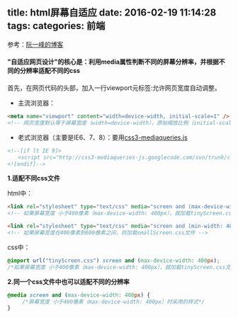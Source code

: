 title: html屏幕自适应
date: 2016-02-19 11:14:28
tags:
categories: 前端
---
参考：[阮一峰的博客](http://www.ruanyifeng.com/blog/2012/05/responsive_web_design.html)
#### "自适应网页设计"的核心是：利用media属性判断不同的屏幕分辨率，并根据不同的分辨率适配不同的css


首先，在网页代码的头部，加入一行viewport元标签:允许网页宽度自动调整。

- 主流浏览器：
``` html
<meta name="viewport" content="width=device-width, initial-scale=1" />
<!-- 网页宽度默认等于屏幕宽度（width=device-width），原始缩放比例（initial-scale=1）为1.0，即网页初始大小占屏幕面积的100% -->
```
- 老式浏览器（主要是IE6、7、8）：要用[css3-mediaqueries.js](https://code.google.com/archive/p/css3-mediaqueries-js)
``` html
<!--[if lt IE 9]>
　　<script src="http://css3-mediaqueries-js.googlecode.com/svn/trunk/css3-mediaqueries.js"></script>
<![endif]-->
```
<!-- more -->

**1.适配不同css文件**

html中：
``` html
<link rel="stylesheet" type="text/css" media="screen and (max-device-width: 400px)" href="tinyScreen.css" />
<!-- 如果屏幕宽度 小于400像素（max-device-width: 400px），就加载tinyScreen.css文件 -->

<link rel="stylesheet" type="text/css" media="screen and (min-width: 400px) and (max-device-width: 600px)" href="smallScreen.css" />
<!-- 如果屏幕宽度在400像素到600像素之间，则加载smallScreen.css文件 -->
```
css中：
``` css
@import url("tinyScreen.css") screen and (max-device-width: 400px);
/*如果屏幕宽度 小于400像素（max-device-width: 400px），就加载tinyScreen.css文件*/
```

**2.同一个css文件中也可以适配不同的分辨率**
``` css
@media screen and (max-device-width: 400px) {
　   /*屏幕宽度 小于400像素（max-device-width: 400px）时采用的样式*/　　　
}    
```